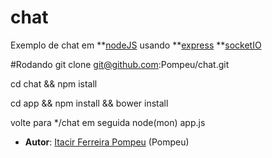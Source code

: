 # chat

Exemplo de chat em **[nodeJS](https://nodejs.org/)
usando **[express](http://expressjs.com/) **[socketIO](http://socket.io/)


#Rodando
git clone git@github.com:Pompeu/chat.git

cd chat && npm istall

cd app && npm install && bower install

volte para */chat em seguida node(mon) app.js

* **Autor**: [Itacir Ferreira Pompeu](https://github.com/pompeu) (Pompeu)
